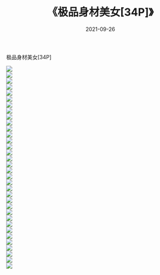 ﻿---
layout: post
title:  《极品身材美女[34P]》
date:   2021-09-26
img: http://pic.660000.xyz/1:/性感/2021/极品身材美女[34P]/000.jpg
categories: [美女, 清纯, 唯美]
---

极品身材美女[34P]

  ![](http://pic.660000.xyz/1:/性感/2021/极品身材美女[34P]/001.jpg) <br> ![](http://pic.660000.xyz/1:/性感/2021/极品身材美女[34P]/002.jpg) <br> ![](http://pic.660000.xyz/1:/性感/2021/极品身材美女[34P]/003.jpg) <br> ![](http://pic.660000.xyz/1:/性感/2021/极品身材美女[34P]/004.jpg) <br> ![](http://pic.660000.xyz/1:/性感/2021/极品身材美女[34P]/005.jpg) <br> ![](http://pic.660000.xyz/1:/性感/2021/极品身材美女[34P]/006.jpg) <br> ![](http://pic.660000.xyz/1:/性感/2021/极品身材美女[34P]/007.jpg) <br> ![](http://pic.660000.xyz/1:/性感/2021/极品身材美女[34P]/008.jpg) <br> ![](http://pic.660000.xyz/1:/性感/2021/极品身材美女[34P]/009.jpg) <br> ![](http://pic.660000.xyz/1:/性感/2021/极品身材美女[34P]/010.jpg) <br> ![](http://pic.660000.xyz/1:/性感/2021/极品身材美女[34P]/011.jpg) <br> ![](http://pic.660000.xyz/1:/性感/2021/极品身材美女[34P]/012.jpg) <br> ![](http://pic.660000.xyz/1:/性感/2021/极品身材美女[34P]/013.jpg) <br> ![](http://pic.660000.xyz/1:/性感/2021/极品身材美女[34P]/014.jpg) <br> ![](http://pic.660000.xyz/1:/性感/2021/极品身材美女[34P]/015.jpg) <br> ![](http://pic.660000.xyz/1:/性感/2021/极品身材美女[34P]/016.jpg) <br> ![](http://pic.660000.xyz/1:/性感/2021/极品身材美女[34P]/017.jpg) <br> ![](http://pic.660000.xyz/1:/性感/2021/极品身材美女[34P]/018.jpg) <br> ![](http://pic.660000.xyz/1:/性感/2021/极品身材美女[34P]/019.jpg) <br> ![](http://pic.660000.xyz/1:/性感/2021/极品身材美女[34P]/020.jpg) <br> ![](http://pic.660000.xyz/1:/性感/2021/极品身材美女[34P]/021.jpg) <br> ![](http://pic.660000.xyz/1:/性感/2021/极品身材美女[34P]/022.jpg) <br> ![](http://pic.660000.xyz/1:/性感/2021/极品身材美女[34P]/023.jpg) <br> ![](http://pic.660000.xyz/1:/性感/2021/极品身材美女[34P]/024.jpg) <br> ![](http://pic.660000.xyz/1:/性感/2021/极品身材美女[34P]/025.jpg) <br> ![](http://pic.660000.xyz/1:/性感/2021/极品身材美女[34P]/026.jpg) <br> ![](http://pic.660000.xyz/1:/性感/2021/极品身材美女[34P]/027.jpg) <br> ![](http://pic.660000.xyz/1:/性感/2021/极品身材美女[34P]/028.jpg) <br> ![](http://pic.660000.xyz/1:/性感/2021/极品身材美女[34P]/029.jpg) <br> ![](http://pic.660000.xyz/1:/性感/2021/极品身材美女[34P]/030.jpg) <br> ![](http://pic.660000.xyz/1:/性感/2021/极品身材美女[34P]/031.jpg) <br> ![](http://pic.660000.xyz/1:/性感/2021/极品身材美女[34P]/032.jpg) <br> ![](http://pic.660000.xyz/1:/性感/2021/极品身材美女[34P]/033.jpg) <br> ![](http://pic.660000.xyz/1:/性感/2021/极品身材美女[34P]/034.jpg) <br>